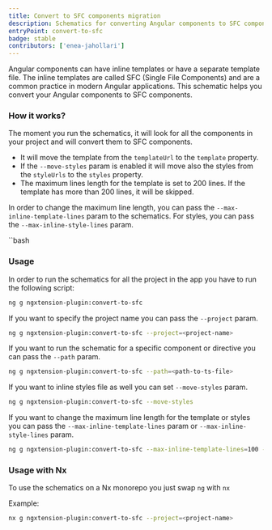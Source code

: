 ```yaml
---
title: Convert to SFC components migration
description: Schematics for converting Angular components to SFC components
entryPoint: convert-to-sfc
badge: stable
contributors: ['enea-jahollari']
---
```


Angular components can have inline templates or have a separate template file. The inline templates are called SFC (Single File Components) and are a common practice in modern Angular applications.
This schematic helps you convert your Angular components to SFC components.

### How it works?

The moment you run the schematics, it will look for all the components in your project and will convert them to SFC components.

- It will move the template from the `templateUrl` to the `template` property.
- If the `--move-styles` param is enabled it will move also the styles from the `styleUrls` to the `styles` property.
- The maximum lines length for the template is set to 200 lines. If the template has more than 200 lines, it will be skipped.

In order to change the maximum line length, you can pass the `--max-inline-template-lines` param to the schematics. For styles, you can pass the `--max-inline-style-lines` param.

``bash

### Usage

In order to run the schematics for all the project in the app you have to run the following script:

```bash
ng g ngxtension-plugin:convert-to-sfc
```

If you want to specify the project name you can pass the `--project` param.

```bash
ng g ngxtension-plugin:convert-to-sfc --project=<project-name>
```

If you want to run the schematic for a specific component or directive you can pass the `--path` param.

```bash
ng g ngxtension-plugin:convert-to-sfc --path=<path-to-ts-file>
```

If you want to inline styles file as well you can set `--move-styles` param.

```bash
ng g ngxtension-plugin:convert-to-sfc --move-styles
```

If you want to change the maximum line length for the template or styles you can pass the `--max-inline-template-lines` param or `--max-inline-style-lines` param.

```bash
ng g ngxtension-plugin:convert-to-sfc --max-inline-template-lines=100 --max-inline-style-lines=100 --move-styles
```

### Usage with Nx

To use the schematics on a Nx monorepo you just swap `ng` with `nx`

Example:

```bash
nx g ngxtension-plugin:convert-to-sfc --project=<project-name>
```
